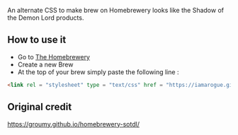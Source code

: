 An alternate CSS to make brew on Homebrewery looks like the Shadow of the Demon Lord products.

## How to use it
* Go to [The Homebrewery](http://homebrewery.naturalcrit.com/)
* Create a new Brew
* At the top of your brew simply paste the following line : 
``` html
<link rel = "stylesheet" type = "text/css" href = "https://iamarogue.github.io/homebrewery/sotdl.css" />
```

## Original credit
https://groumy.github.io/homebrewery-sotdl/
